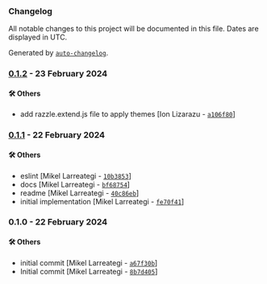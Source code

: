 ### Changelog

All notable changes to this project will be documented in this file. Dates are displayed in UTC.

Generated by [`auto-changelog`](https://github.com/CookPete/auto-changelog).

### [0.1.2](https://github.com/eea/volto-doublerange-facet/compare/0.1.1...0.1.2) - 23 February 2024

#### :hammer_and_wrench: Others

- add razzle.extend.js file to apply themes [Ion Lizarazu - [`a106f80`](https://github.com/eea/volto-doublerange-facet/commit/a106f8026d9a43a95f9d035921befda5bad99319)]
### [0.1.1](https://github.com/eea/volto-doublerange-facet/compare/0.1.0...0.1.1) - 22 February 2024

#### :hammer_and_wrench: Others

- eslint [Mikel Larreategi - [`10b3853`](https://github.com/eea/volto-doublerange-facet/commit/10b3853fbccd1cd56e39cadd81d376a237b925a1)]
- docs [Mikel Larreategi - [`bf68754`](https://github.com/eea/volto-doublerange-facet/commit/bf68754dc5a631091703befe747a935222804067)]
- readme [Mikel Larreategi - [`40c86eb`](https://github.com/eea/volto-doublerange-facet/commit/40c86eb41d1692137500f93e07c3fc6bf8f1d668)]
- initial implementation [Mikel Larreategi - [`fe70f41`](https://github.com/eea/volto-doublerange-facet/commit/fe70f41e6feef081e25511e2423ae6bfdc3bfbca)]
### 0.1.0 - 22 February 2024

#### :hammer_and_wrench: Others

- initial commit [Mikel Larreategi - [`a67f30b`](https://github.com/eea/volto-doublerange-facet/commit/a67f30b6805bbf99a0cdb4ce3f50b71ceec5b619)]
- Initial commit [Mikel Larreategi - [`8b7d405`](https://github.com/eea/volto-doublerange-facet/commit/8b7d4052bbb6d8be8df28ab01c4e820519fb4632)]
